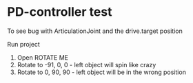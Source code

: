 # PD-controller test


To see bug with ArticulationJoint and the drive.target position

Run project

1. Open ROTATE ME
2. Rotate to -91, 0, 0 - left object will spin like crazy
3. Rotate to 0, 90, 90 - left object will be in the wrong position

